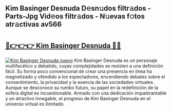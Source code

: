 ## Kim Basinger Desnuda D𝚎sn𝚞dos filtr𝚊dos - Parts-Jpg Vid𝚎os filtr𝚊dos - N𝚞evas f𝚘tos atr𝚊ctivas av566

# <h2><a href="http://mb33k3e.tromn.icu/?c=Kim+Basinger+Desnuda">🔗👉👉👉 Kim Basinger Desnuda 🔗🔗</a></h2>

[![Kim Basinger Desnuda nuevo](https://i.imgur.com/pEAQMta.gif)](http://mb33k3e.tromn.icu/?c=Kim+Basinger+Desnuda)
Kim Basinger Desnuda es un personaje multifacético y debatido, cuyas complejidades se resisten a una definición fácil.  Su forma poco convencional de crear una presencia en línea ha magnetizado y ofendido a los espectadores, encendiendo debates sobre el consentimiento, la privacidad y la esencia de las sociedades virtuales. Aunque se desconoce su rumbo futuro, su papel en la redefinición de la esfera digital es incuestionable. Armado con una dedicación inquebrantable y un atractivo innegable, el progreso de Kim Basinger Desnuda en el universo virtual es ilimitado.
